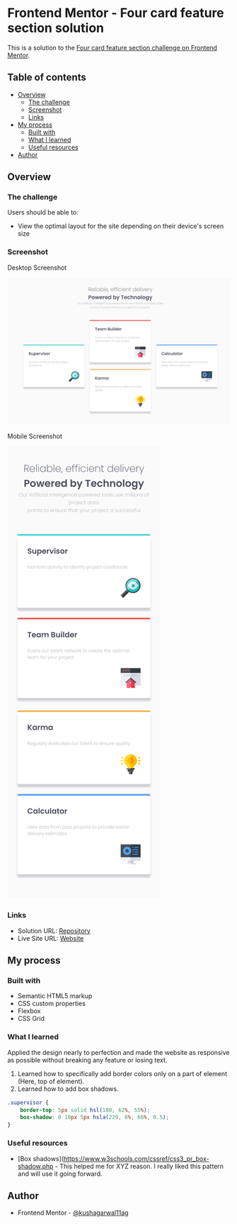 # Frontend Mentor - Four card feature section solution

This is a solution to the [Four card feature section challenge on Frontend Mentor](https://www.frontendmentor.io/challenges/four-card-feature-section-weK1eFYK).

## Table of contents

- [Overview](#overview)
  - [The challenge](#the-challenge)
  - [Screenshot](#screenshot)
  - [Links](#links)
- [My process](#my-process)
  - [Built with](#built-with)
  - [What I learned](#what-i-learned)
  - [Useful resources](#useful-resources)
- [Author](#author)

## Overview

### The challenge

Users should be able to:

- View the optimal layout for the site depending on their device's screen size

### Screenshot

Desktop Screenshot

![Desktop](screenshot/desktop.png)

Mobile Screenshot

![Mobile](screenshot/mobile.png)

### Links

- Solution URL: [Repository](https://github.com/kushagarwal11ag/four-card-feature)
- Live Site URL: [Website](https://your-live-site-url.com)

## My process

### Built with

- Semantic HTML5 markup
- CSS custom properties
- Flexbox
- CSS Grid

### What I learned

Applied the design nearly to perfection and made the website as responsive as possible without breaking any feature or losing text.
1. Learned how to specifically add border colors only on a part of element (Here, top of element).
2. Learned how to add box shadows.

```css
.supervisor {
	border-top: 5px solid hsl(180, 62%, 55%);
	box-shadow: 0 10px 5px hsla(229, 6%, 66%, 0.5);
}
```

### Useful resources

- [Box shadows](https://www.w3schools.com/cssref/css3_pr_box-shadow.php - This helped me for XYZ reason. I really liked this pattern and will use it going forward.

## Author

- Frontend Mentor - [@kushagarwal11ag](https://www.frontendmentor.io/profile/kushagarwal11ag)